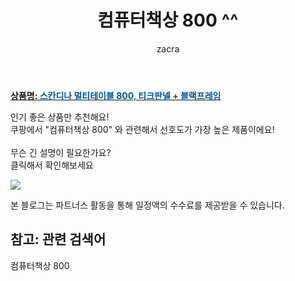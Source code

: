 ﻿---
layout: post
title:  "컴퓨터책상 800 ^^"
author: zacra
categories: [ 아이템 ]
tags: [컴퓨터책상 800]
image: https://static.coupangcdn.com/image/retail/images/143627044083785-a51448d0-02b5-4ecc-8ffb-05e616e73f13.jpg 
description: "쿠팡에서 컴퓨터책상 800 관련 키워드로 가장 고객 선호도가 높은 제품이랍니다."
rating: 4.5
---

<a href="https://link.coupang.com/re/AFFSDP?lptag=AF8407795&pageKey=1449236007&itemId=2496139554&vendorItemId=70489297626&traceid=V0-153-6c601ac98eb523f7"><b>상품명: <font color='#01579B'>스칸디나 멀티테이블 800, 티크판넬 + 블랙프레임</font></b></a>

인기 좋은 상품만 추천해요!<br/>
쿠팡에서 "컴퓨터책상 800" 와 관련해서 선호도가 가장 높은 제품이에요!<br/><br/>
무슨 긴 설명이 필요한가요?  
클릭해서 확인해보세요


<a href="https://link.coupang.com/re/AFFSDP?lptag=AF8407795&pageKey=1449236007&itemId=2496139554&vendorItemId=70489297626&traceid=V0-153-6c601ac98eb523f7"><img src="https://thumbnail6.coupangcdn.com/thumbnails/remote/q89/image/retail/images/96124164632716-a21f2dce-5a46-4033-b26e-c3e932e0464f.jpg"></a> 

본 블로그는 파트너스 활동을 통해 일정액의 수수료를 제공받을 수 있습니다.

## 참고: 관련 검색어    
컴퓨터책상 800